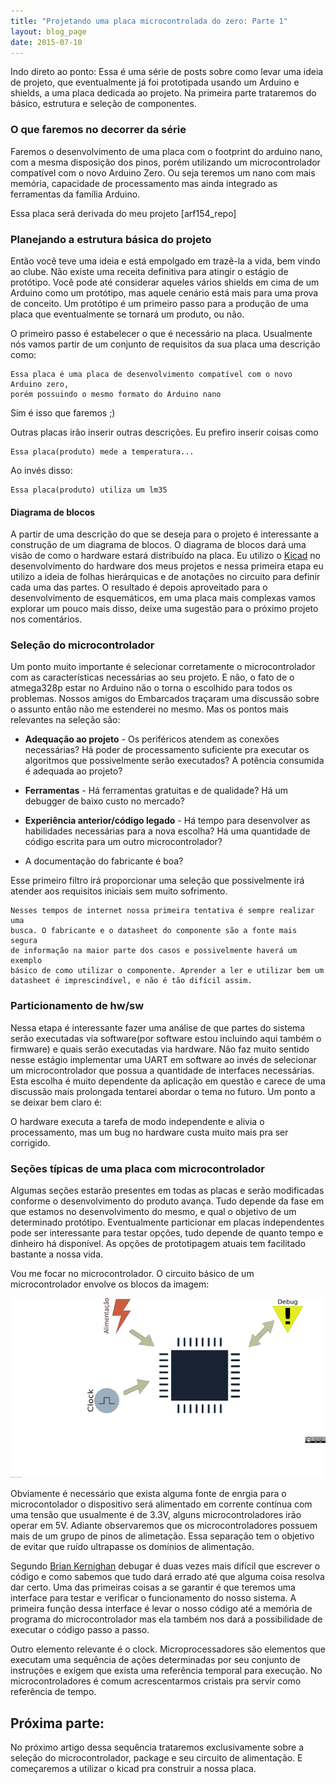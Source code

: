 ```yaml
---
title: "Projetando uma placa microcontrolada do zero: Parte 1"
layout: blog_page
date: 2015-07-10
---
```


Indo direto ao ponto: Essa é uma série de posts sobre como levar uma ideia de
projeto, que eventualmente já foi prototipada usando um Arduino e shields, a
uma placa dedicada ao projeto. Na primeira parte trataremos do básico, estrutura
e seleção de componentes.

### O que faremos no decorrer da série

Faremos o desenvolvimento de uma placa com o footprint do arduino nano, com a
mesma disposição dos pinos, porém utilizando um microcontrolador compatível com
o novo Arduino Zero. Ou seja teremos um nano com mais memória, capacidade de
processamento mas ainda integrado as ferramentas da família Arduino.

Essa placa será derivada do meu projeto [arf154_repo]

### Planejando a estrutura básica do projeto

Então você teve uma ideia e está empolgado em trazê-la a vida, bem vindo ao
clube. Não existe uma receita definitiva para atingir o estágio de protótipo.
Você pode até considerar aqueles vários shields em cima de um Arduino como um
protótipo, mas aquele cenário está mais para uma prova de conceito. Um protótipo
é um primeiro passo para a produção de uma placa que eventualmente se tornará um
produto, ou não.

O primeiro passo é estabelecer o que é necessário na placa. Usualmente nós vamos
partir de um conjunto de requisitos da sua placa uma descrição como:

``` no-highlight
Essa placa é uma placa de desenvolvimento compatível com o novo Arduino zero,
porém possuindo o mesmo formato do Arduino nano
```

Sim é isso que faremos ;)

Outras placas irão inserir outras descrições. Eu prefiro inserir coisas como

``` no-highlight
Essa placa(produto) mede a temperatura...
```
Ao invés disso:

``` no-highlight
Essa placa(produto) utiliza um lm35
```

#### Diagrama de blocos

A partir de uma descrição do que se deseja para o projeto é interessante a
construção de um diagrama de blocos. O diagrama de blocos dará uma visão de como
o hardware estará distribuído na placa. Eu utilizo o [Kicad](http://www.kicad-pcb.org)
no desenvolvimento do hardware dos meus projetos e nessa primeira etapa eu
utilizo a ideia de folhas hierárquicas e de anotações no circuito para definir
cada uma das partes. O resultado é depois aproveitado para o desenvolvimento de
esquemáticos, em uma placa mais complexas vamos explorar um pouco mais disso,
deixe uma sugestão para o próximo projeto nos comentários.

### Seleção do microcontrolador

Um ponto muito importante é selecionar corretamente o microcontrolador com as
características necessárias ao seu projeto. E não, o fato de o atmega328p estar
no Arduino não o torna o escolhido para todos os problemas. Nossos amigos do
Embarcados traçaram uma discussão sobre o assunto então não me estenderei no
mesmo. Mas os pontos mais relevantes na seleção são:

- **Adequação ao projeto** - Os periféricos atendem as conexões necessárias? Há
  poder de processamento suficiente pra executar os algoritmos que
  possivelmente serão executados? A potência consumida é adequada ao
  projeto?

- **Ferramentas** - Há ferramentas gratuitas e de qualidade? Há um debugger de
  baixo custo no mercado?

- **Experiência anterior/código legado** - Há tempo para desenvolver as
  habilidades necessárias para a nova escolha? Há uma quantidade de código
  escrita para um outro microcontrolador?

- A documentação do fabricante é boa?

Esse primeiro filtro irá proporcionar uma seleção que possivelmente irá atender
aos requisitos iniciais sem muito sofrimento.

``` no-highlight
Nesses tempos de internet nossa primeira tentativa é sempre realizar uma
busca. O fabricante e o datasheet do componente são a fonte mais segura
de informação na maior parte dos casos e possivelmente haverá um exemplo
básico de como utilizar o componente. Aprender a ler e utilizar bem um
datasheet é imprescindível, e não é tão difícil assim.
```

### Particionamento de hw/sw

Nessa etapa é interessante fazer uma análise de que partes do sistema serão
executadas via software(por software estou incluindo aqui também o firmware) e
quais serão executadas via hardware. Não faz muito sentido nesse estágio
implementar uma UART em software ao invés de selecionar um microcontrolador que
possua a quantidade de interfaces necessárias. Esta escolha é muito dependente
da aplicação em questão e carece de uma discussão mais prolongada tentarei
abordar o tema no futuro. Um ponto a se deixar bem claro é:

O hardware executa a tarefa de modo independente e alivia o processamento,
mas um bug no hardware custa muito mais pra ser corrigido.

### Seções típicas de uma placa com microcontrolador

Algumas seções estarão presentes em todas as placas e serão modificadas conforme
o desenvolvimento do produto avança. Tudo depende da fase em que estamos no
desenvolvimento do mesmo, e qual o objetivo de um determinado protótipo.
Eventualmente particionar em placas independentes pode ser interessante para
testar opções, tudo depende de quanto tempo e dinheiro há disponível. As opções
de prototipagem atuais tem facilitado bastante a nossa vida.

Vou me focar no microcontrolador. O circuito básico de um microcontrolador
envolve os blocos da imagem:

![](../images/ucsections.png)

Obviamente é necessário que exista alguma fonte de enrgia para o microcontolador
o dispositivo será alimentado em corrente contínua com uma tensão que usualmente
é de 3.3V, alguns microcontroladores irão operar em 5V. Adiante observaremos que
os microcontroladores possuem mais de um grupo de pinos de alimetação. Essa
separação tem o objetivo de evitar que ruído ultrapasse os domínios de
alimentação.

Segundo [Brian Kernighan](https://pt.wikipedia.org/wiki/Brian_Kernighan) debugar
é duas vezes mais difícil que escrever o código e como sabemos que tudo dará
errado até que alguma coisa resolva dar certo. Uma das primeiras coisas a se
garantir é que teremos uma interface para testar e verificar o funcionamento do
nosso sistema. A primeira função dessa interface é levar o nosso código até a
memória de programa do microcontrolador mas ela também nos dará a possibilidade
de executar o código passo a passo.

Outro elemento relevante é o clock. Microprocessadores são elementos que
executam uma sequência de ações determinadas por seu conjunto de instruções e
exigem que exista uma referência temporal para execução. No microcontroladores é
comum acrescentarmos cristais pra servir como referência de tempo.

## Próxima parte:

No próximo artigo dessa sequência trataremos exclusivamente sobre a seleção do
microcontrolador, package e seu circuito de alimentação. E começaremos a
utilizar o kicad pra construir a nossa placa.
